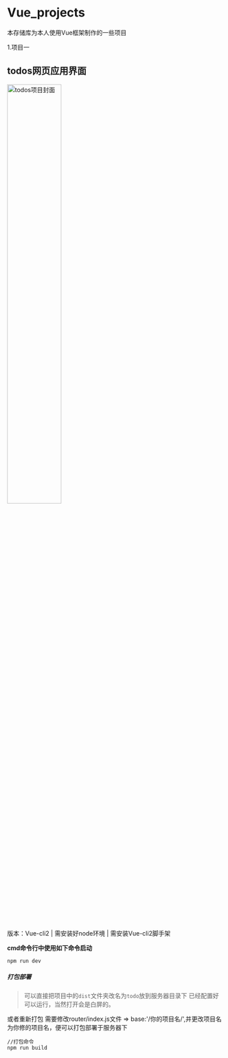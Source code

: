 <!--
 * @Descripttion: 
 * @version: 
 * @Author: LJZ
 * @Date: 2020-08-02 21:58:09
 * @LastEditTime: 2020-12-01 20:04:14
-->
# Vue_projects
本存储库为本人使用Vue框架制作的一些项目

1.项目一
<div>
<h2>todos网页应用界面</h2>
<img src="https://csgduanzhou-pic.oss-cn-shenzhen.aliyuncs.com/my_self/todos_cover.png" style="width:50%;height:50%" alt='todos项目封面'>
</div>

版本：Vue-cli2 | 需安装好node环境 | 需安装Vue-cli2脚手架

**cmd命令行中使用如下命令启动**
```
npm run dev
```

##### 打包部署
>可以直接把项目中的`dist`文件夹改名为`todo`放到服务器目录下
已经配置好可以运行，当然打开会是白屏的。

或者重新打包
需要修改router/index.js文件 => base:'/你的项目名/',并更改项目名为你修的项目名，便可以打包部署于服务器下
```
//打包命令
npm run build 
```

